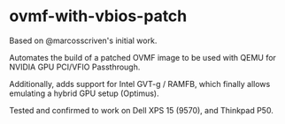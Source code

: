 # ovmf-with-vbios-patch

Based on @marcosscriven's initial work.

Automates the build of a patched OVMF image to be used with QEMU for NVIDIA GPU PCI/VFIO Passthrough.

Additionally, adds support for Intel GVT-g / RAMFB, which finally allows emulating a hybrid GPU setup (Optimus).

Tested and confirmed to work on Dell XPS 15 (9570), and Thinkpad P50.